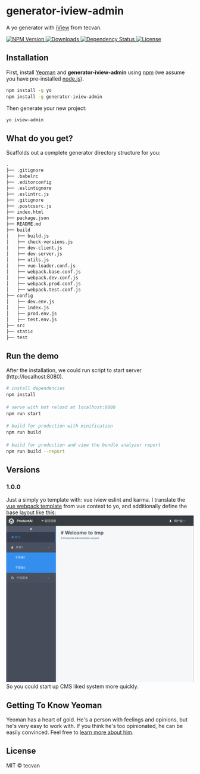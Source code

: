 # generator-iview-admin
A yo generator with [iView](https://www.iviewui.com/) from tecvan.

<p align="left">
  <a href="https://www.npmjs.com/package/generator-iview-admin">
    <img src="https://img.shields.io/npm/v/generator-iview-admin.svg?style=flat-square"
         alt="NPM Version">
  </a>

  <a href="https://www.npmjs.com/package/generator-iview-admin">
    <img src="http://img.shields.io/npm/dm/generator-iview-admin.svg?style=flat-square"
         alt="Downloads">
  </a>

  <a href="https://david-dm.org/solee0524/generator-koa-sudiyi.svg">
    <img src="https://david-dm.org/solee0524/generator-koa-sudiyi.svg?style=flat-square"
         alt="Dependency Status">
  </a>

  <a href="https://github.com/VanMess/generator-iview-admin/blob/master/LICENSE">
    <img src="https://img.shields.io/npm/l/generator-iview-admin.svg?style=flat-square"
         alt="License">
  </a>
</p>

## Installation

First, install [Yeoman](http://yeoman.io) and **generator-iview-admin** using [npm](https://www.npmjs.com/) (we assume you have pre-installed [node.js](https://nodejs.org/)).

```bash
npm install -g yo
npm install -g generator-iview-admin
```

Then generate your new project:

```bash
yo iview-admin
```
## What do you get?

Scaffolds out a complete generator directory structure for you:

```
.
├── .gitignore
├── .babelrc
├── .editorconfig
├── .eslintignore
├── .eslintrc.js
├── .gitignore
├── .postcssrc.js
├── index.html
├── package.json
├── README.md
├── build
│   ├── build.js
│   ├── check-versions.js
│   ├── dev-client.js
│   ├── dev-server.js
│   ├── utils.js
│   ├── vue-loader.conf.js
│   ├── webpack.base.conf.js
│   ├── webpack.dev.conf.js
│   ├── webpack.prod.conf.js
│   ├── webpack.test.conf.js
├── config
│   ├── dev.env.js
│   ├── index.js
│   ├── prod.env.js
│   ├── test.env.js
├── src
├── static
├── test
```

## Run the demo

After the installation, we could run script to start server (http://localhost:8080).

```bash
# install dependencies
npm install

# serve with hot reload at localhost:8080
npm run start

# build for production with minification
npm run build

# build for production and view the bundle analyzer report
npm run build --report
```

## Versions

### 1.0.0

Just a simply yo template with: vue iview eslint and karma.
I translate the [vue webpack template](https://github.com/VanMess/webpack) from vue context to yo, and additionally define the base layout like this:
![v1 layout](./assets/v1-screen-capture.png)
So you could start up CMS liked system more quickly.


## Getting To Know Yeoman

Yeoman has a heart of gold. He's a person with feelings and opinions, but he's very easy to work with. If you think he's too opinionated, he can be easily convinced. Feel free to [learn more about him](http://yeoman.io/).

## License
MIT © tecvan
